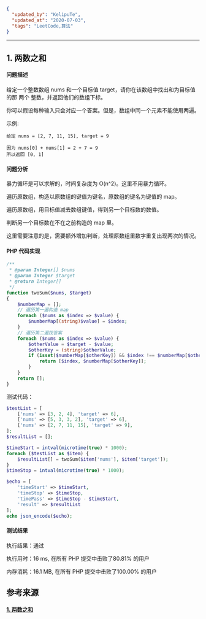 ```json
{
  "updated_by": "KelipuTe",
  "updated_at": "2020-07-03",
  "tags": "LeetCode,算法"
}
```

---

## 1. 两数之和

#### 问题描述

给定一个整数数组 nums 和一个目标值 target，请你在该数组中找出和为目标值的那 两个 整数，并返回他们的数组下标。

你可以假设每种输入只会对应一个答案。但是，数组中同一个元素不能使用两遍。

示例:

```
给定 nums = [2, 7, 11, 15], target = 9

因为 nums[0] + nums[1] = 2 + 7 = 9
所以返回 [0, 1]
```

#### 问题分析

暴力循环是可以求解的，时间复杂度为 O(n^2)。这里不用暴力循环。

遍历原数组，构造以原数组的键值为键名，原数组的键名为键值的 map。

遍历原数组，用目标值减去数组键值，得到另一个目标数的数值。

判断另一个目标数在不在之前构造的 map 里。

这里需要注意的是，需要额外增加判断，处理原数组里数字重复出现两次的情况。

#### PHP 代码实现

```php
/**
 * @param Integer[] $nums
 * @param Integer $target
 * @return Integer[]
 */
function twoSum($nums, $target)
{
    $numberMap = [];
    // 遍历第一遍构造 map
    foreach ($nums as $index => $value) {
        $numberMap[(string)$value] = $index;
    }
    // 遍历第二遍找答案
    foreach ($nums as $index => $value) {
        $otherValue = $target - $value;
        $otherKey = (string)$otherValue;
        if (isset($numberMap[$otherKey]) && $index !== $numberMap[$otherKey]) {
            return [$index, $numberMap[$otherKey]];
        }
    }
    return [];
}
```

测试代码：

```php
$testList = [
    ['nums' => [3, 2, 4], 'target' => 6],
    ['nums' => [5, 3, 3, 2], 'target' => 6],
    ['nums' => [2, 7, 11, 15], 'target' => 9],
];
$resultList = [];

$timeStart = intval(microtime(true) * 1000);
foreach ($testList as $item) {
    $resultList[] = twoSum($item['nums'], $item['target']);
}
$timeStop = intval(microtime(true) * 1000);

$echo = [
    'timeStart' => $timeStart,
    'timeStop' => $timeStop,
    'timePass' => $timeStop - $timeStart,
    'result' => $resultList
];
echo json_encode($echo);
```

#### 测试结果

执行结果：通过

执行用时：16 ms, 在所有 PHP 提交中击败了80.81% 的用户

内存消耗：16.1 MB, 在所有 PHP 提交中击败了100.00% 的用户

## 参考来源

#### [1. 两数之和](https://leetcode-cn.com/problems/two-sum/)